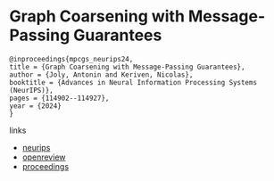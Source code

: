 # Graph Coarsening with Message-Passing Guarantees

```
@inproceedings{mpcgs_neurips24,
title = {Graph Coarsening with Message-Passing Guarantees},
author = {Joly, Antonin and Keriven, Nicolas},
booktitle = {Advances in Neural Information Processing Systems (NeurIPS)},
pages = {114902--114927},
year = {2024}
}
```

links
- [neurips](https://nips.cc/Conferences/2024/Schedule?showEvent=93445)
- [openreview](https://openreview.net/forum?id=rIOTceoNc8)
- [proceedings](https://papers.nips.cc//paper_files/paper/2024/hash/d041d6bb47c01a4ce327a1773703e9a0-Abstract-Conference.html)
